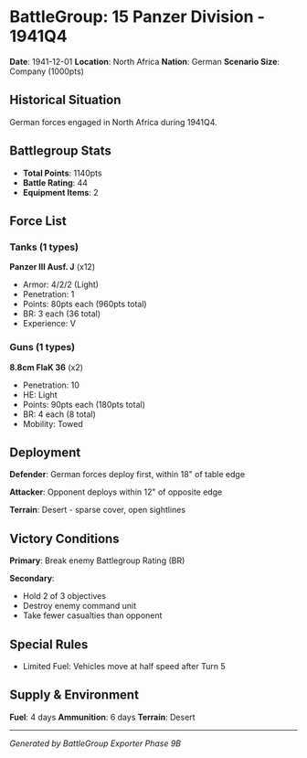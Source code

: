 # BattleGroup: 15 Panzer Division - 1941Q4

**Date**: 1941-12-01
**Location**: North Africa
**Nation**: German
**Scenario Size**: Company (1000pts)

## Historical Situation

German forces engaged in North Africa during 1941Q4.

## Battlegroup Stats

- **Total Points**: 1140pts
- **Battle Rating**: 44
- **Equipment Items**: 2

## Force List

### Tanks (1 types)

**Panzer III Ausf. J** (x12)
- Armor: 4/2/2 (Light)
- Penetration: 1
- Points: 80pts each (960pts total)
- BR: 3 each (36 total)
- Experience: V

### Guns (1 types)

**8.8cm FlaK 36** (x2)
- Penetration: 10
- HE: Light
- Points: 90pts each (180pts total)
- BR: 4 each (8 total)
- Mobility: Towed


## Deployment

**Defender**: German forces deploy first, within 18" of table edge

**Attacker**: Opponent deploys within 12" of opposite edge

**Terrain**: Desert - sparse cover, open sightlines

## Victory Conditions

**Primary**: Break enemy Battlegroup Rating (BR)

**Secondary**:
- Hold 2 of 3 objectives
- Destroy enemy command unit
- Take fewer casualties than opponent

## Special Rules

- Limited Fuel: Vehicles move at half speed after Turn 5

## Supply & Environment

**Fuel**: 4 days
**Ammunition**: 6 days
**Terrain**: Desert

---

*Generated by BattleGroup Exporter Phase 9B*
